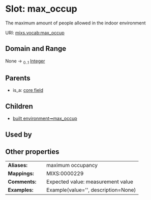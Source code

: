 
# Slot: max_occup


The maximum amount of people allowed in the indoor environment

URI: [mixs.vocab:max_occup](https://w3id.org/mixs/vocab/max_occup)


## Domain and Range

None &#8594;  <sub>0..1</sub> [Integer](types/Integer.md)

## Parents

 *  is_a: [core field](core_field.md)

## Children

 *  [built environment➞max_occup](built_environment_max_occup.md)

## Used by


## Other properties

|  |  |  |
| --- | --- | --- |
| **Aliases:** | | maximum occupancy |
| **Mappings:** | | MIXS:0000229 |
| **Comments:** | | Expected value: measurement value |
| **Examples:** | | Example(value='', description=None) |

